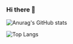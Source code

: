 ### Hi there 👋

![Anurag's GitHub stats](https://github-readme-stats.vercel.app/api?username=jorturfer&show_icons=true&theme=radical&count_private=true)

![Top Langs](https://github-readme-stats.vercel.app/api/top-langs/?username=jorturfer&layout=compact&hide=html,less,css&langs_count=8)

<!--
**jorturfer/jorturfer** is a ✨ _special_ ✨ repository because its `README.md` (this file) appears on your GitHub profile.
